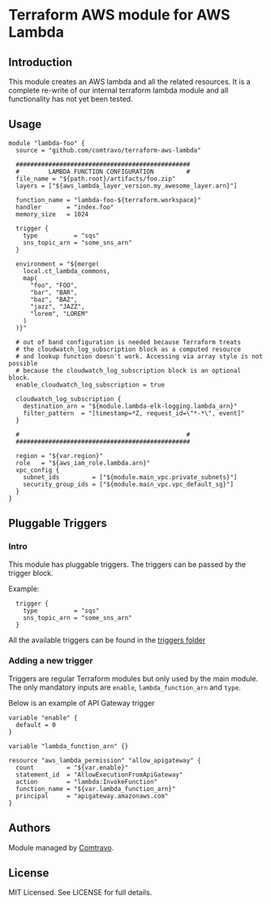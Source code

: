# Terraform AWS module for AWS Lambda

## Introduction
This module creates an AWS lambda and all the related resources. It is a complete re-write of our internal terraform lambda module and all functionality has not yet been tested.

## Usage
```hcl
module "lambda-foo" {
  source = "github.com/comtravo/terraform-aws-lambda"

  ################################################
  #        LAMBDA FUNCTION CONFIGURATION         #
  file_name = "${path.root}/artifacts/foo.zip"
  layers = ["${aws_lambda_layer_version.my_awesome_layer.arn}"]

  function_name = "lambda-foo-${terraform.workspace}"
  handler       = "index.foo"
  memory_size   = 1024

  trigger {
    type          = "sqs"
    sns_topic_arn = "some_sns_arn"
  }

  environment = "${merge(
    local.ct_lambda_commons,
    map(
      "foo", "FOO",
      "bar", "BAR",
      "baz", "BAZ",
      "jazz", "JAZZ",
      "lorem", "LOREM"
    )
  )}"

  # out of band configuration is needed because Terraform treats
  # the cloudwatch_log_subscription block as a computed resource
  # and lookup function doesn't work. Accessing via array style is not possible
  # because the cloudwatch_log_subscription block is an optional block.
  enable_cloudwatch_log_subscription = true

  cloudwatch_log_subscription {
    destination_arn = "${module.lambda-elk-logging.lambda_arn}"
    filter_pattern  = "[timestamp=*Z, request_id=\"*-*\", event]"
  }

  #                                              #
  ################################################

  region = "${var.region}"
  role   = "${aws_iam_role.lambda.arn}"
  vpc_config {
    subnet_ids         = ["${module.main_vpc.private_subnets}"]
    security_group_ids = ["${module.main_vpc.vpc_default_sg}"]
  }
}
```

## Pluggable Triggers

### Intro

This module has pluggable triggers. The triggers can be passed by the trigger block.

Example:

```hcl
  trigger {
    type          = "sqs"
    sns_topic_arn = "some_sns_arn"
  }
```
All the available triggers can be found in the [triggers folder](./triggers)



### Adding a new trigger

Triggers are regular Terraform modules but only used by the main module. The only mandatory inputs are `enable`, `lambda_function_arn` and `type`.

Below is an example of API Gateway trigger

```hcl
variable "enable" {
  default = 0
}

variable "lambda_function_arn" {}

resource "aws_lambda_permission" "allow_apigateway" {
  count         = "${var.enable}"
  statement_id  = "AllowExecutionFromApiGateway"
  action        = "lambda:InvokeFunction"
  function_name = "${var.lambda_function_arn}"
  principal     = "apigateway.amazonaws.com"
}
```


## Authors

Module managed by [Comtravo](https://github.com/comtravo).

## License

MIT Licensed. See LICENSE for full details.
